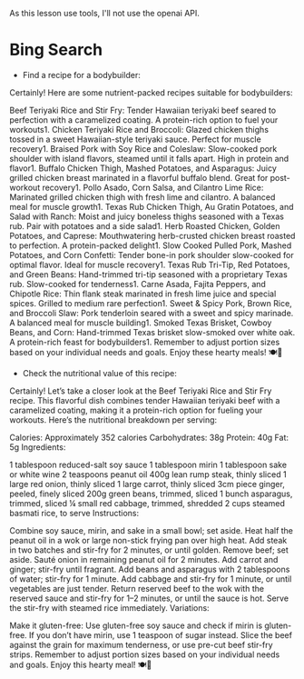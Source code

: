 As this lesson use tools, I'll not use the openai API.

# Bing Search

- Find a recipe for a bodybuilder:

Certainly! Here are some nutrient-packed recipes suitable for bodybuilders:

Beef Teriyaki Rice and Stir Fry:
Tender Hawaiian teriyaki beef seared to perfection with a caramelized coating. A protein-rich option to fuel your workouts1.
Chicken Teriyaki Rice and Broccoli:
Glazed chicken thighs tossed in a sweet Hawaiian-style teriyaki sauce. Perfect for muscle recovery1.
Braised Pork with Soy Rice and Coleslaw:
Slow-cooked pork shoulder with island flavors, steamed until it falls apart. High in protein and flavor1.
Buffalo Chicken Thigh, Mashed Potatoes, and Asparagus:
Juicy grilled chicken breast marinated in a flavorful buffalo blend. Great for post-workout recovery1.
Pollo Asado, Corn Salsa, and Cilantro Lime Rice:
Marinated grilled chicken thigh with fresh lime and cilantro. A balanced meal for muscle growth1.
Texas Rub Chicken Thigh, Au Gratin Potatoes, and Salad with Ranch:
Moist and juicy boneless thighs seasoned with a Texas rub. Pair with potatoes and a side salad1.
Herb Roasted Chicken, Golden Potatoes, and Caprese:
Mouthwatering herb-crusted chicken breast roasted to perfection. A protein-packed delight1.
Slow Cooked Pulled Pork, Mashed Potatoes, and Corn Confetti:
Tender bone-in pork shoulder slow-cooked for optimal flavor. Ideal for muscle recovery1.
Texas Rub Tri-Tip, Red Potatoes, and Green Beans:
Hand-trimmed tri-tip seasoned with a proprietary Texas rub. Slow-cooked for tenderness1.
Carne Asada, Fajita Peppers, and Chipotle Rice:
Thin flank steak marinated in fresh lime juice and special spices. Grilled to medium rare perfection1.
Sweet & Spicy Pork, Brown Rice, and Broccoli Slaw:
Pork tenderloin seared with a sweet and spicy marinade. A balanced meal for muscle building1.
Smoked Texas Brisket, Cowboy Beans, and Corn:
Hand-trimmed Texas brisket slow-smoked over white oak. A protein-rich feast for bodybuilders1.
Remember to adjust portion sizes based on your individual needs and goals. Enjoy these hearty meals! 🍽️💪

- Check the nutritional value of this recipe:

Certainly! Let’s take a closer look at the Beef Teriyaki Rice and Stir Fry recipe. This flavorful dish combines tender Hawaiian teriyaki beef with a caramelized coating, making it a protein-rich option for fueling your workouts. Here’s the nutritional breakdown per serving:

Calories: Approximately 352 calories
Carbohydrates: 38g
Protein: 40g
Fat: 5g
Ingredients:

1 tablespoon reduced-salt soy sauce
1 tablespoon mirin
1 tablespoon sake or white wine
2 teaspoons peanut oil
400g lean rump steak, thinly sliced
1 large red onion, thinly sliced
1 large carrot, thinly sliced
3cm piece ginger, peeled, finely sliced
200g green beans, trimmed, sliced
1 bunch asparagus, trimmed, sliced
¼ small red cabbage, trimmed, shredded
2 cups steamed basmati rice, to serve
Instructions:

Combine soy sauce, mirin, and sake in a small bowl; set aside.
Heat half the peanut oil in a wok or large non-stick frying pan over high heat.
Add steak in two batches and stir-fry for 2 minutes, or until golden. Remove beef; set aside.
Sauté onion in remaining peanut oil for 2 minutes.
Add carrot and ginger; stir-fry until fragrant.
Add beans and asparagus with 2 tablespoons of water; stir-fry for 1 minute.
Add cabbage and stir-fry for 1 minute, or until vegetables are just tender.
Return reserved beef to the wok with the reserved sauce and stir-fry for 1–2 minutes, or until the sauce is hot.
Serve the stir-fry with steamed rice immediately.
Variations:

Make it gluten-free: Use gluten-free soy sauce and check if mirin is gluten-free. If you don’t have mirin, use 1 teaspoon of sugar instead.
Slice the beef against the grain for maximum tenderness, or use pre-cut beef stir-fry strips.
Remember to adjust portion sizes based on your individual needs and goals. Enjoy this hearty meal! 🍽️💪
